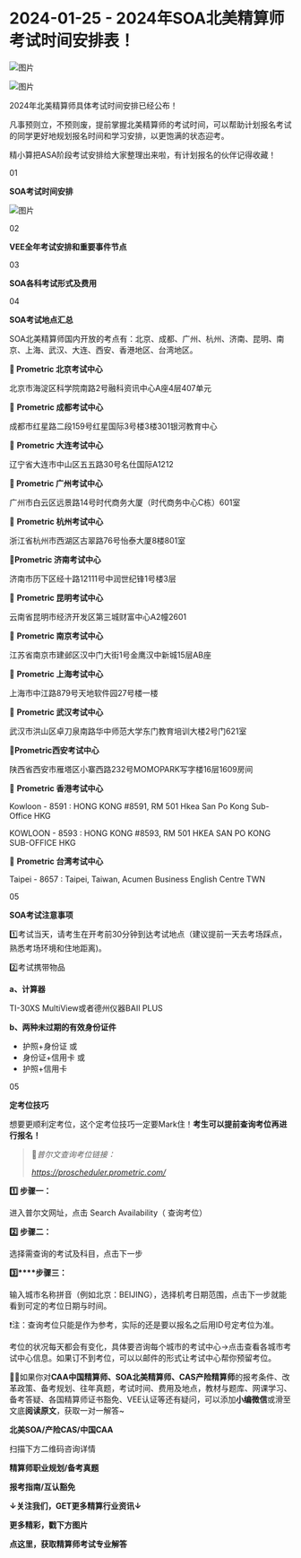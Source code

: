 # 2024-01-25 - 2024年SOA北美精算师考试时间安排表！

![图片](https://mmbiz.qpic.cn/mmbiz_jpg/mK3FpI9af4kg4PH3You8v1p2s4zAl35ZxNnxg0MdNmVTvH2IJcatox7FnBcNAnYE4JN8ZPBDeK1yLvRwqaptmA/640?wx_fmt=jpeg&wxfrom=5&wx_lazy=1&wx_co=1&tp=webp)

![图片](https://mmbiz.qpic.cn/mmbiz_gif/mK3FpI9af4kg4PH3You8v1p2s4zAl35ZQkpnCFrL4sxibTsCHduia44N0WRpw0ibe62rGfxowYB0ZzQROPDAlhh3Q/640?wx_fmt=gif&wxfrom=5&wx_lazy=1&tp=webp)

2024年北美精算师具体考试时间安排已经公布！

凡事预则立，不预则废，提前掌握北美精算师的考试时间，可以帮助计划报名考试的同学更好地规划报名时间和学习安排，以更饱满的状态迎考。

精小算把ASA阶段考试安排给大家整理出来啦，有计划报名的伙伴记得收藏！

01

**SOA考试时间安排**

![图片](https://mmbiz.qpic.cn/sz_mmbiz_jpg/mK3FpI9af4kqzjXnzQWWsPeBC30vJjKDicia3vcRhQPRYAOGuTHVSHZrZly0VibGoO7LGSVibFK0gx8yeQOvRND1Mw/640?wx_fmt=jpeg&from=appmsg&tp=webp&wxfrom=5&wx_lazy=1)

02

**VEE全年考试安排和重要事件节点**



03

**SOA各科考试形式及费用**





04

**SOA考试地点汇总**

SOA北美精算师国内开放的考点有：北京、成都、广州、杭州、济南、昆明、南京、上海、武汉、大连、西安、香港地区、台湾地区。                                

**📍 Prometric 北京考试中心**

北京市海淀区科学院南路2号融科资讯中心A座4层407单元

📍 **Prometric 成都考试中心**

成都市红星路二段159号红星国际3号楼3楼301银河教育中心

📍 **Prometric 大连考试中心**

辽宁省大连市中山区五五路30号名仕国际A1212

**📍 Prometric 广州考试中心**

广州市白云区远景路14号时代商务大厦（时代商务中心C栋）601室

📍 **Prometric 杭州考试中心**

浙江省杭州市西湖区古翠路76号怡泰大厦8楼801室

📍**Prometric 济南考试中心**

济南市历下区经十路12111号中润世纪锋1号楼3层

📍 **Prometric 昆明考试中心**

云南省昆明市经济开发区第三城财富中心A2幢2601

📍 **Prometric 南京考试中心**

江苏省南京市建邺区汉中门大街1号金鹰汉中新城15层AB座

📍 **Prometric 上海考试中心**

上海市中江路879号天地软件园27号楼一楼

📍 **Prometric 武汉考试中心**

武汉市洪山区卓刀泉南路华中师范大学东门教育培训大楼2号门621室

📍**Prometric西安考试中心**

陕西省西安市雁塔区小寨西路232号MOMOPARK写字楼16层1609房间

📍 **Prometric 香港考试中心**

Kowloon - 8591 : HONG KONG #8591, RM 501 Hkea San Po Kong Sub-Office HKG

KOWLOON - 8593 : HONG KONG #8593, RM 501 HKEA SAN PO KONG SUB-OFFICE HKG

📍 **Prometric 台湾考试中心**

Taipei - 8657 : Taipei, Taiwan, Acumen Business English Centre TWN

05

**SOA考试注意事项**

1️⃣考试当天，请考生在开考前30分钟到达考试地点（建议提前一天去考场踩点， 熟悉考场环境和住地距离)。

2️⃣考试携带物品

**a、计算器**

TI-30XS MultiView或者德州仪器BAII PLUS

**b、两种未过期的有效身份证件**

* 护照+身份证 或
* 身份证+信用卡 或
* 护照+信用卡

05

**定考位技巧**

想要更顺利定考位，这个定考位技巧一定要Mark住！**考生可以提前查询考位再进行报名！**

> 📎*普尔文查询考位链接：*
>
> *https://proscheduler.prometric.com/*

**1️⃣ 步骤一：**

进入普尔文网址，点击 Search Availability（ 查询考位）



**2️⃣ 步骤二：**

选择需查询的考试及科目，点击下一步





**3️⃣****步骤三：**

输入城市名称拼音（例如北京：BEIJING），选择机考日期范围，点击下一步就能看到可定的考位日期与时间。





❗注：查询考位只能是作为参考，实际的还是要以报名之后用ID号定考位为准。

考位的状况每天都会有变化，具体要咨询每个城市的考试中心→点击查看各城市考试中心信息。如果订不到考位，可以以邮件的形式让考试中心帮你预留考位。



**💁‍♀️**如果你对**CAA中国精算师、SOA北美精算师、CAS产险精算师**的报考条件、改革政策、备考规划、往年真题，考试时间、费用及地点，教材与题库、网课学习、备考答疑、各国精算师证书豁免、VEE认证等还有疑问，可以添加**小编微信**或滑至文底**阅读原文**，获取一对一解答~

**北美SOA/产险CAS/中国CAA**

扫描下方二维码咨询详情



**精算师职业规划/备考真题**

**报考指南/互认豁免**

**↓关注我们，GET更多精算行业资讯↓**

**更多精彩，戳下方图片**





[](http://mp.weixin.qq.com/s?__biz=Mzg5ODgxNDE0NQ==&mid=2247496095&idx=1&sn=1652ad043d7583602c430bfc3007aac3&chksm=c05e6831f729e127b771f250531ddbc5e5fa382e199b4a6f49c73a6c8a3b21102ab8fe3e879f&scene=21#wechat_redirect)

[](http://mp.weixin.qq.com/s?__biz=Mzg5ODgxNDE0NQ==&mid=2247493501&idx=1&sn=7620e474746373a659fe5ef89fbb7cd2&chksm=c05e7ed3f729f7c511ae682b3857e983df48e50f8605ed66cb2ef2297a4871ede24978a97033&scene=21#wechat_redirect)

[](http://mp.weixin.qq.com/s?__biz=Mzg5ODgxNDE0NQ==&mid=2247489828&idx=1&sn=2f1a51ffd3446ee42ce79044e07d35fd&chksm=c05d808af72a099ce34d39a99c651eda6259d38fb4aeb7a4c780bc2725224e0d0fc08236b887&scene=21#wechat_redirect)

[](http://mp.weixin.qq.com/s?__biz=Mzg5ODgxNDE0NQ==&mid=2247487955&idx=1&sn=4cd64dbe9b2ed7a555f78b31464a987b&chksm=c05d887df72a016ba99af58538df3fcffe85c27d0de302cdbafe776b98794878482e6edccbe8&scene=21#wechat_redirect)

[](http://mp.weixin.qq.com/s?__biz=Mzg5ODgxNDE0NQ==&mid=2247488785&idx=1&sn=9c4973f67fd0347a0f0f48f71ad1bb3c&chksm=c05d8cbff72a05a93f2b6d814c18b3328d8715f7c91fe024c32d8ece80f1b0a7e1366634cc52&scene=21#wechat_redirect)

[](http://mp.weixin.qq.com/s?__biz=Mzg5ODgxNDE0NQ==&mid=2247485880&idx=1&sn=0ba2bf0e4451dec32a929e06b118121c&chksm=c05d9016f72a1900fe9894195b322250dec7c7456ca30c5cce94ae6819d30bc65094e2e2719d&scene=21#wechat_redirect)

[](http://mp.weixin.qq.com/s?__biz=Mzg5ODgxNDE0NQ==&mid=2247483716&idx=1&sn=e1df2885756e4f4a72d0567ffa4690bb&chksm=c05d98eaf72a11fca6a29c8eb62754a0b92898373d1de868332308fafe026d4c456fc0f4653f&scene=21#wechat_redirect)

[](http://mp.weixin.qq.com/s?__biz=Mzg5ODgxNDE0NQ==&mid=2247484305&idx=1&sn=faae400b6a109a99b390d9cf3b2e4c29&chksm=c05d9a3ff72a1329c36d211fdd502501b728c1692d079cf95ee41fd0269002f7c72cffff1ad0&scene=21#wechat_redirect)





**点这里，获取精算师考试专业解答**